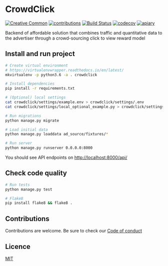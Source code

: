 # CrowdClick

[![Creative Common](https://licensebuttons.net/l/by-nc-sa/4.0/80x15.png)](https://creativecommons.org/licenses/by-nc-sa/4.0/)
[![contributions](https://img.shields.io/badge/contributions-welcome-brightgreen)](https://github.com/crowd-tools/CrowdClick/pulls)
[![Build Status](https://github.com/crowd-tools/CrowdClick/actions/workflows/crowdclick.yml/badge.svg)](https://github.com/crowd-tools/CrowdClick/actions/workflows/crowdclick.yml)
[![codecov](https://codecov.io/gh/crowd-tools/CrowdClick/branch/master/graph/badge.svg)](https://codecov.io/gh/crowd-tools/CrowdClick)
[![apiary](https://img.shields.io/badge/apiary-doc-blue)](https://crowdclick.docs.apiary.io/)

Backend of affordable solution that combines traffic and quantitative data to the advertiser
through a crowd-sourcing click to view reward model


## Install and run project

```bash
# Create virtual environment
# https://virtualenvwrapper.readthedocs.io/en/latest/
mkvirtualenv -p python3.6 -a . crowdclick

# Install dependencies
pip install -r requirements.txt

# (Optional) local settings
cat crowdclick/settings/example.env > crowdclick/settings/.env
cat crowdclick/settings/local_optional_example.py > crowdclick/settings/local_optional.py

# Run migrations
python manage.py migrate

# Load initial data
python manage.py loaddata ad_source/fixtures/*

# Run server
python manage.py runserver 0.0.0.0:8000
```

You should see API endpoints on [http://localhost:8000/api/](http://localhost:8000/api/)

## Check code quality

```bash
# Run tests
python manage.py test

# Flake8
pip install flake8 && flake8 .
```

## Contributions

Contributions are welcome. Be sure to check our
[Code of conduct](https://github.com/CrowdClick/.github/blob/master/CODE_OF_CONDUCT.md)

## Licence

[MIT](https://github.com/CrowdClick/CrowdClick/blob/master/LICENCE)
